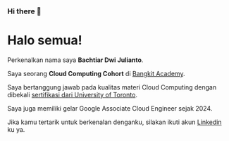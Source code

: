 ### Hi there 👋

# Halo semua! 

Perkenalkan nama saya **Bachtiar Dwi Julianto**.<br>

Saya seorang **Cloud Computing Cohort** di [Bangkit Academy](https://www.bangkitacademy.com/).<br>

Saya bertanggung jawab pada kualitas materi Cloud Computing dengan dibekali [sertifikasi dari University of Toronto](https://www.coursera.org/account/accomplishments/specialization/CLKJD8XBXJ3M).<br>

Saya juga memiliki gelar Google Associate Cloud Engineer sejak 2024.<br>

Jika kamu tertarik untuk berkenalan denganku, silakan ikuti akun [Linkedin](https://www.linkedin.com/in/bachtiar-dwi-julianto-8b4a2a217/) ku ya.

<!--
**2TiarDJ57/2tiardj57** is a ✨ _special_ ✨ repository because its `README.md` (this file) appears on your GitHub profile.

Here are some ideas to get you started:

- 🔭 I’m currently working on ...
- 🌱 I’m currently learning ...
- 👯 I’m looking to collaborate on ...
- 🤔 I’m looking for help with ...
- 💬 Ask me about ...
- 📫 How to reach me: ...
- 😄 Pronouns: ...
- ⚡ Fun fact: ...
-->
